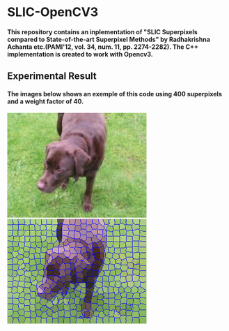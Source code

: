 # SLIC-OpenCV3
#### This repository contains an inplementation of "SLIC Superpixels compared to State-of-the-art Superpixel Methods" by Radhakrishna Achanta etc.(PAMI'12, vol. 34, num. 11, pp. 2274-2282). The C++ implementation is created to work with Opencv3.
## Experimental Result
#### The images below shows an exemple of this code using 400 superpixels and a weight factor of 40.
![dog.png](https://github.com/MyStyleee/SLIC-OpenCV3/blob/master/SLIC-OpenCV3/dog.png)
![dog_segment.png](https://github.com/MyStyleee/SLIC-OpenCV3/blob/master/SLIC-OpenCV3/dog_segment.png)
